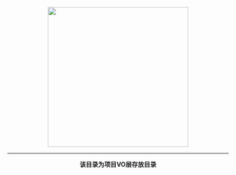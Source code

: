 <p align="center">
    <a href="https://www.cdhaichuang.com" target="_blank">
        <img width="320" src="https://www.haichuang.pro/upload/202010/1602729036.png">
    </a>
</p>

<hr/>
<p align="center">
    <b>该目录为项目VO层存放目录</b>
</p>
